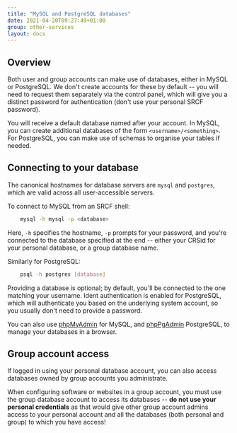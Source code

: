 ```yaml
---
title: "MySQL and PostgreSQL databases"
date: 2021-04-20T09:27:49+01:00
group: other-services
layout: docs
---
```


## Overview

Both user and group accounts can make use of databases, either in MySQL
or PostgreSQL. We don't create accounts for these by default -- you
will need to request them separately via the control panel, which will
give you a distinct password for authentication (don't use your
personal SRCF password).

You will receive a default database named after your account. In MySQL,
you can create additional databases of the form
`<username>/<something>`. For PostgreSQL, you can make use of schemas to
organise your tables if needed.

## Connecting to your database

The canonical hostnames for database servers are `mysql` and `postgres`,
which are valid across all user-accessible servers.

To connect to MySQL from an SRCF shell:

```bash
    mysql -h mysql -p <database>
```

Here, `-h` specifies the hostname, `-p` prompts for your password, and
you're connected to the database specified at the end -- either your
CRSid for your personal database, or a group database name.

Similarly for PostgreSQL:

```bash
    psql -h postgres [database]
```

Providing a database is optional; by default, you'll be connected to
the one matching your username. Ident authentication is enabled for
PostgreSQL, which will authenticate you based on the underlying system
account, so you usually don't need to provide a password.

You can also use [phpMyAdmin](https://www.srcf.net/phpmyadmin/) for
MySQL, and [phpPgAdmin](https://www.srcf.net/phppgadmin/) PostgreSQL, to
manage your databases in a browser.

## Group account access

If logged in using your personal database account, you can also access
databases owned by group accounts you administrate.

When configuring software or websites in a group account, you must use
the group database account to access its databases -- **do not use your
personal credentials** as that would give other group account admins
access to your personal account and all the databases (both personal and
group) to which you have access!
